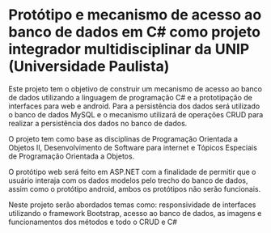 #  Protótipo e mecanismo de acesso ao banco de dados em C# como projeto integrador multidisciplinar da UNIP (Universidade Paulista)
<p>Este projeto tem o objetivo de construir um mecanismo de acesso ao banco de
dados utilizando a linguagem de programação C# e a prototipação de interfaces para
web e android. Para a persistência dos dados será utilizado o banco de dados MySQL
e o mecanismo utilizará de operações CRUD para realizar a persistência dos dados
no banco de dados.</p>
<p>O projeto tem como base as disciplinas de Programação Orientada a Objetos
II, Desenvolvimento de Software para internet e Tópicos Especiais de Programação
Orientada a Objetos.</p>
<p>O protótipo web será feito em ASP.NET com a finalidade de permitir que o
usuário interaja com os dados modelos pelo trecho do banco de dados, assim como
o protótipo android, ambos os protótipos não serão funcionais.</p>
<p>Neste projeto serão abordados temas como: responsividade de interfaces
utilizando o framework Bootstrap, acesso ao banco de dados, as imagens e
funcionamentos dos métodos e todo o CRUD e C#</p>
